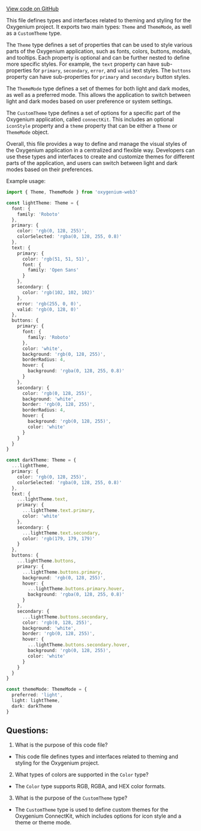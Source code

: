 [View code on GitHub](https://github.com/oxygenium-network/oxygenium-web3/packages/web3-react/src/styles/types.ts)

This file defines types and interfaces related to theming and styling for the Oxygenium project. It exports two main types: `Theme` and `ThemeMode`, as well as a `CustomTheme` type. 

The `Theme` type defines a set of properties that can be used to style various parts of the Oxygenium application, such as fonts, colors, buttons, modals, and tooltips. Each property is optional and can be further nested to define more specific styles. For example, the `text` property can have sub-properties for `primary`, `secondary`, `error`, and `valid` text styles. The `buttons` property can have sub-properties for `primary` and `secondary` button styles. 

The `ThemeMode` type defines a set of themes for both light and dark modes, as well as a preferred mode. This allows the application to switch between light and dark modes based on user preference or system settings. 

The `CustomTheme` type defines a set of options for a specific part of the Oxygenium application, called `connectKit`. This includes an optional `iconStyle` property and a `theme` property that can be either a `Theme` or `ThemeMode` object. 

Overall, this file provides a way to define and manage the visual styles of the Oxygenium application in a centralized and flexible way. Developers can use these types and interfaces to create and customize themes for different parts of the application, and users can switch between light and dark modes based on their preferences. 

Example usage:

```typescript
import { Theme, ThemeMode } from 'oxygenium-web3'

const lightTheme: Theme = {
  font: {
    family: 'Roboto'
  },
  primary: {
    color: 'rgb(0, 128, 255)',
    colorSelected: 'rgba(0, 128, 255, 0.8)'
  },
  text: {
    primary: {
      color: 'rgb(51, 51, 51)',
      font: {
        family: 'Open Sans'
      }
    },
    secondary: {
      color: 'rgb(102, 102, 102)'
    },
    error: 'rgb(255, 0, 0)',
    valid: 'rgb(0, 128, 0)'
  },
  buttons: {
    primary: {
      font: {
        family: 'Roboto'
      },
      color: 'white',
      background: 'rgb(0, 128, 255)',
      borderRadius: 4,
      hover: {
        background: 'rgba(0, 128, 255, 0.8)'
      }
    },
    secondary: {
      color: 'rgb(0, 128, 255)',
      background: 'white',
      border: 'rgb(0, 128, 255)',
      borderRadius: 4,
      hover: {
        background: 'rgb(0, 128, 255)',
        color: 'white'
      }
    }
  }
}

const darkTheme: Theme = {
  ...lightTheme,
  primary: {
    color: 'rgb(0, 128, 255)',
    colorSelected: 'rgba(0, 128, 255, 0.8)'
  },
  text: {
    ...lightTheme.text,
    primary: {
      ...lightTheme.text.primary,
      color: 'white'
    },
    secondary: {
      ...lightTheme.text.secondary,
      color: 'rgb(179, 179, 179)'
    }
  },
  buttons: {
    ...lightTheme.buttons,
    primary: {
      ...lightTheme.buttons.primary,
      background: 'rgb(0, 128, 255)',
      hover: {
        ...lightTheme.buttons.primary.hover,
        background: 'rgba(0, 128, 255, 0.8)'
      }
    },
    secondary: {
      ...lightTheme.buttons.secondary,
      color: 'rgb(0, 128, 255)',
      background: 'white',
      border: 'rgb(0, 128, 255)',
      hover: {
        ...lightTheme.buttons.secondary.hover,
        background: 'rgb(0, 128, 255)',
        color: 'white'
      }
    }
  }
}

const themeMode: ThemeMode = {
  preferred: 'light',
  light: lightTheme,
  dark: darkTheme
}
```
## Questions: 
 1. What is the purpose of this code file?
- This code file defines types and interfaces related to theming and styling for the Oxygenium project.

2. What types of colors are supported in the `Color` type?
- The `Color` type supports RGB, RGBA, and HEX color formats.

3. What is the purpose of the `CustomTheme` type?
- The `CustomTheme` type is used to define custom themes for the Oxygenium ConnectKit, which includes options for icon style and a theme or theme mode.